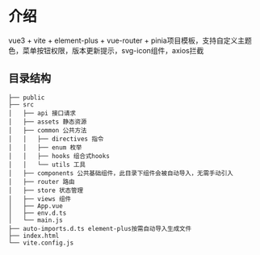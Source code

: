# 介绍
vue3 + vite + element-plus + vue-router + pinia项目模板，支持自定义主题色，菜单按钮权限，版本更新提示，svg-icon组件，axios拦截

## 目录结构
```
├── public
├── src
│   ├── api 接口请求
│   ├── assets 静态资源
│   ├── common 公共方法
│   │   ├── directives 指令
│   │   ├── enum 枚举
│   │   ├── hooks 组合式hooks
│   │   └── utils 工具
│   ├── components 公共基础组件，此目录下组件会被自动导入，无需手动引入
│   ├── router 路由
│   ├── store 状态管理
│   ├── views 组件
│   ├── App.vue
│   ├── env.d.ts
│   └── main.js
├── auto-imports.d.ts element-plus按需自动导入生成文件
├── index.html
└── vite.config.js
```